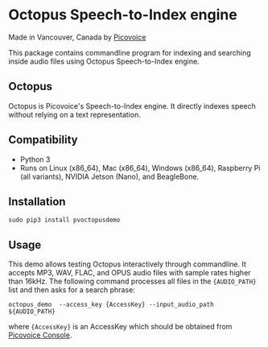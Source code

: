 # Octopus Speech-to-Index engine

Made in Vancouver, Canada by [Picovoice](https://picovoice.ai)

This package contains commandline program for indexing and searching inside audio files using Octopus Speech-to-Index engine.

## Octopus

Octopus is Picovoice's Speech-to-Index engine. It directly indexes speech without relying on a text representation.

## Compatibility

- Python 3
- Runs on Linux (x86_64), Mac (x86_64), Windows (x86_64), Raspberry Pi (all variants), NVIDIA Jetson (Nano), and BeagleBone.

## Installation


```console
sudo pip3 install pvoctopusdemo
```

## Usage

This demo allows testing Octopus interactively through commandline. It accepts MP3, WAV, FLAC, and OPUS audio files with sample rates higher than 16kHz. The following command processes all files in the `{AUDIO_PATH}` list and then asks for a search phrase:

```console
octopus_demo  --access_key {AccessKey} --input_audio_path ${AUDIO_PATH}
```
where `{AccessKey}` is an AccessKey which should be obtained from [Picovoice Console](https://picovoice.ai/console/).